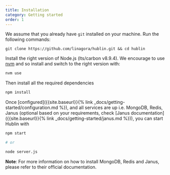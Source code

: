 ```yaml
---
title: Installation
category: Getting started
order: 1
---
```



We assume that you already have `git` installed on your machine. Run the following commands:

```shell
git clone https://github.com/linagora/hublin.git && cd hublin
```

Install the right version of Node.js (lts/carbon v8.9.4). We encourage to use [nvm](https://github.com/creationix/nvm) and so install and switch to the right version with:

``` sh
nvm use
```

Then install all the required dependencies

``` sh
npm install
```

Once [configured]({{site.baseurl}}{% link _docs/getting-started/configuration.md %}), and all services are up i.e. MongoDB, Redis, Janus (optional based on your requirements, check [Janus documentation]({{site.baseurl}}{% link _docs/getting-started/janus.md %})), you can start Hublin with

``` sh
npm start

# or

node server.js
```

**Note**: For more information on how to install MongoDB, Redis and Janus, please refer to their official documentation.